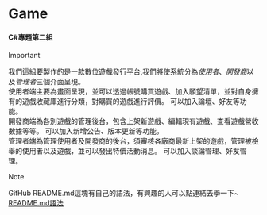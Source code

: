# Game
#### C#專題第二組

> [!IMPORTANT]
> 我們這組要製作的是一款數位遊戲發行平台,我們將使系統分為*使用者*、*開發商*以及*管理者*三個介面呈現。  
> 使用者端主要為畫面呈現，並可以透過帳號購買遊戲、加入願望清單，並對自身擁有的遊戲收藏庫進行分類，對購買的遊戲進行評價。 可以加入論壇、好友等功能。  
> 開發商端為各別遊戲的管理後台，包含上架新遊戲、編輯現有遊戲、查看遊戲營收數據等等。  可以加入新增公告、版本更新等功能。  
> 管理者端為管理使用者及開發商的後台，須審核各廠商最新上架的遊戲，管理被檢舉的使用者以及遊戲，並可以發出特價活動消息。 可以加入談論管理、好友管理。

> [!NOTE]
> GitHub README.md這塊有自己的語法，有興趣的人可以點連結去學一下~  
> [README.md語法](https://docs.github.com/zh/get-started/writing-on-github/getting-started-with-writing-and-formatting-on-github/basic-writing-and-formatting-syntax)
